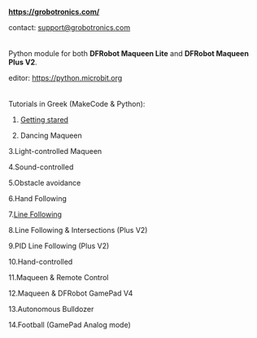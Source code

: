**https://grobotronics.com/**

contact: support@grobotronics.com
<br> <br> <br>
Python module for both **DFRobot Maqueen Lite** and **DFRobot Maqueen Plus V2**.

editor: https://python.microbit.org
<br> <br> <br>
Tutorials in Greek (MakeCode & Python):

01. [Getting stared](https://blog.grobotronics.com/?p=3251)

02. Dancing Maqueen

3.Light-controlled Maqueen

4.Sound-controlled

5.Obstacle avoidance

6.Hand Following

7.[Line Following](https://blog.grobotronics.com/?p=3327)

8.Line Following & Intersections (Plus V2)

9.PID Line Following (Plus V2)

10.Hand-controlled

11.Maqueen & Remote Control

12.Maqueen & DFRobot GamePad V4

13.Autonomous Bulldozer

14.Football (GamePad Analog mode)











